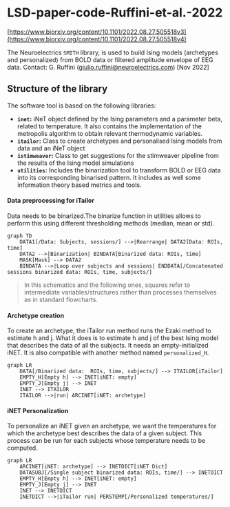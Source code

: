 # LSD-paper-code-Ruffini-et-al.-2022

[https://www.biorxiv.org/content/10.1101/2022.08.27.505518v3](https://www.biorxiv.org/content/10.1101/2022.08.27.505518v4)


The Neuroelectrics ```SMITH``` library, is used to build Ising models (archetypes and personalized) from BOLD data or filtered amplitude envelope of EEG data.
Contact: G. Ruffini (giulio.ruffini@neuroelectrics.com) [Nov 2022]

## Structure of the library
The software tool is based on the following libraries:

 * **`inet`:** iNeT object defined by the Ising parameters and a parameter beta, related to temperature. It also contains the implementation of the metropolis algorithm to obtain relevant thermodynamic variables.
 * **`itailor`:** Class to create archetypes and personalised Ising models from data and an iNeT object
 * **`istimweaver`:** Class to get suggestions for the stimweaver pipeline from the results of the Ising model simulations
 * **`utilities`:** Includes the binarization tool to transform BOLD or EEG 
   data into its corresponding binarised pattern. It includes as well some 
   information theory based metrics and tools.

 
#### Data preprocessing for iTailor
Data needs to be binarized.The binarize function in utilities allows to perform this using different thresholding methods (median, mean or std).
```mermaid
graph TD
    DATA1[/Data: Subjects, sessions/] -->|Rearrange| DATA2[Data: ROIs, time]
    DATA2 -->|Binarization| BINDATA[Binarized data: ROIs, time] 
    MASK[Mask] --> DATA2
    BINDATA -->|Loop over subjects and sessions| ENDDATA[/Concatenated sessions binarized data: ROIs, time, subjects/]
```
 > In this schematics and the following ones, squares refer to intermediate variables/structures rather than processes themselves as in standard flowcharts.
 
#### Archetype creation
To create an archetype, the iTailor run method runs the Ezaki method to estimate h and j. What it does is to estimate h and j of the best Ising model that describes the data of all the subjects. It needs an empty-initialized iNET. It is also compatible with another method named `personalized_H`.
```mermaid
graph LR
    DATA[/Binarized data:  ROIs, time, subjects/] --> ITAILOR[iTailor]
    EMPTY_H[Empty h] --> INET[iNET: empty]
    EMPTY_J[Empty j] --> INET
    INET --> ITAILOR
    ITAILOR -->|run| ARCINET[iNET: archetype]
```
#### iNET Personalization
To personalize an iNET given an archetype, we want the temperatures for which the archetype best describes the data of a given subject. This process can be run for each subjects whose temperature needs to be computed. 
```mermaid
graph LR
    ARCINET[iNET: archetype] --> INETDICT[iNET Dict]
    DATASUBJ[/Single subject binarized data: ROIs, time/] --> INETDICT
    EMPTY_H[Empty h] --> INET[iNET: empty]
    EMPTY_J[Empty j] --> INET
    INET --> INETDICT
    INETDICT -->|iTailor run| PERSTEMP[/Personalized temperatures/]
```
 

